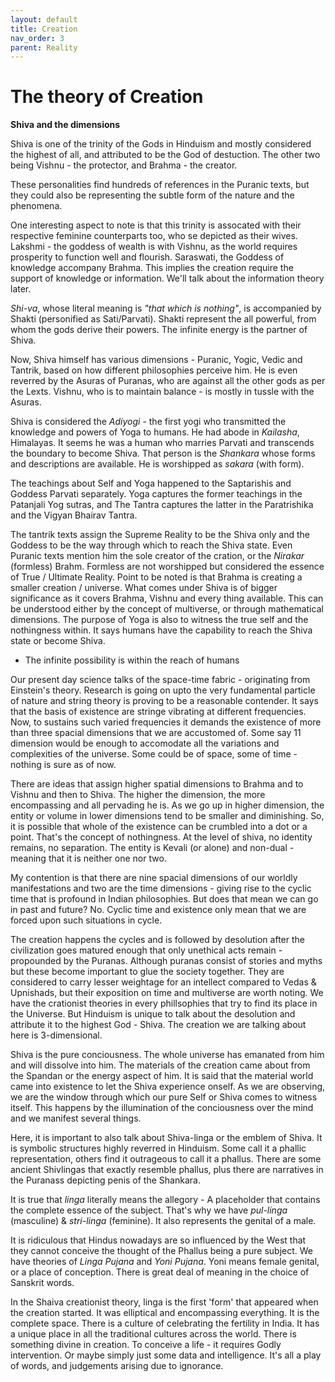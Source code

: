 ```yaml
---
layout: default
title: Creation
nav_order: 3
parent: Reality
---
```


# The theory of Creation


**Shiva and the dimensions**

Shiva is one of the trinity of the Gods in Hinduism and mostly considered the highest of all, and attributed to be the God of destuction. The other two being Vishnu - the protector, and Brahma - the creator. 

These personalities find hundreds of references in the Puranic texts, but they could also be representing the subtle form of the nature and the phenomena. 

One interesting aspect to note is that this trinity is assocated with their respective feminine counterparts too, who se depicted as their wives. Lakshmi - the goddess of wealth is with Vishnu, as the world requires prosperity to function well and flourish. Saraswati, the Goddess of knowledge accompany Brahma. This implies the creation require the support of knowledge or information. We'll talk about the information theory later.

*Shi-va*, whose literal meaning is *"that which is nothing"*, is accompanied by Shakti (personified as Sati/Parvati). Shakti represent the all powerful, from whom the gods derive their powers. The infinite energy is the partner of Shiva.

Now, Shiva himself has various dimensions - Puranic, Yogic, Vedic and Tantrik, based on how different philosophies perceive him. He is even reverred by the Asuras of Puranas, who are against all the other gods as per the Lexts. Vishnu, who is to maintain balance - is mostly in tussle with the Asuras.


Shiva is considered the *Adiyogi* - the first yogi who transmitted the knowledge and powers of Yoga to humans. He had abode in *Kailasha*, Himalayas. It seems he was a human who marries Parvati and transcends the boundary to become Shiva. That person is the *Shankara* whose forms and descriptions are available. He is worshipped as *sakara* (with form).

The teachings about Self and Yoga happened to the Saptarishis and Goddess Parvati separately. Yoga captures the former teachings in the Patanjali Yog sutras, and The Tantra captures the latter in the Paratrishika and the Vigyan Bhairav Tantra.

The tantrik texts assign the Supreme Reality to be the Shiva only and the Goddess to be the way through which to reach the Shiva state. Even Puranic texts mention him the sole creator of the cration, or the *Nirakar* (formless) Brahm. Formless are not worshipped but considered the essence of True / Ultimate Reality. Point to be noted is that Brahma is creating a smaller creation / universe. What comes under Shiva is of bigger significance as it covers Brahma, Vishnu and every thing available. This can be understood either by the concept of multiverse, or through mathematical dimensions. The purpose of Yoga is also to witness the true self and the nothingness within. It says humans have the capability to reach the Shiva state or become Shiva.

- The infinite possibility is within the reach of humans

Our present day science talks of the space-time fabric - originating from Einstein's theory. Research is going on upto the very fundamental particle of nature and string theory is proving to be a reasonable contender. It says that the basis of existence are stringe vibrating at different frequencies. Now, to sustains such varied frequencies it demands the existence of more than three spacial dimensions that we are accustomed of. Some say 11 dimension would be enough to accomodate all the variations and complexities of the universe. Some could be of space, some of time - nothing is sure as of now.

There are ideas that assign higher spatial dimensions to Brahma and to Vishnu and then to Shiva. The higher the dimension, the more encompassing and all pervading he is. As we go up in higher dimension, the entity or volume in lower dimensions tend to be smaller and diminishing. So, it is possible that whole of the existence can be crumbled into a dot or a point. That's the concept of nothingness. At the level of shiva, no identity remains, no separation. The entity is Kevali (or alone) and non-dual - meaning that it is neither one nor two.

My contention is that there are nine spacial dimensions of our worldly manifestations and two are the time dimensions - giving rise to the cyclic time that is profound in Indian philosophies. But does that mean we can go in past and future? No. Cyclic time and existence only mean that we are forced upon such situations in cycle. 

The creation happens the cycles and is followed by desolution after the civilization goes matured enough that only unethical acts remain - propounded by the Puranas. Although puranas consist of stories and myths but these become important to glue the society together. They are considered to carry lesser weightage for an intellect compared to Vedas & Upnishads, but their exposition on time and multiverse are worth noting. We have the crationist theories in every phillsophies that try to find its place in the Universe. But Hinduism is unique to talk about the desolution and attribute it to the highest God - Shiva. The creation we are talking about here is 3-dimensional.

Shiva is the pure conciousness. The whole universe has emanated from him and will dissolve into him. The materials of the creation came about from the Spandan or the energy aspect of him. It is said that the material world came into existence to let the Shiva experience onself. As we are observing, we are the window through which our pure Self or Shiva comes to witness itself. This happens by the illumination of the conciousness over the mind and we manifest several things.

Here, it is important to also talk about Shiva-linga or the emblem of Shiva. It is symbolic structures highly reverred in Hinduism. Some call it a phallic representation, others find it outrageous to call it a phallus. There are some ancient Shivlingas that exactly resemble phallus, plus there are narratives in the Puranass depicting penis of the Shankara.

It is true that *linga* literally means the allegory - A placeholder that contains the complete essence of the subject. That's why we have *pul-linga* (masculine) & *stri-linga* (feminine). It also represents the genital of a male. 

It is ridiculous that Hindus nowadays are so influenced by the West that they cannot conceive the thought of the Phallus being a pure subject. We have theories of *Linga Pujana* and *Yoni Pujana*. Yoni means female genital, or a place of conception. There is great deal of meaning in the choice of Sanskrit words.

In the Shaiva creationist theory, linga is the first 'form' that appeared when the creation started. It was elliptical and encompassing everything. It is the complete space. There is a culture of celebrating the fertility in India. It has a unique place in all the traditional cultures across the world. There is something divine in creation. To conceive a life - it requires Godly intervention. Or maybe simply just some data and intelligence. It's all a play of words, and judgements arising due to ignorance.